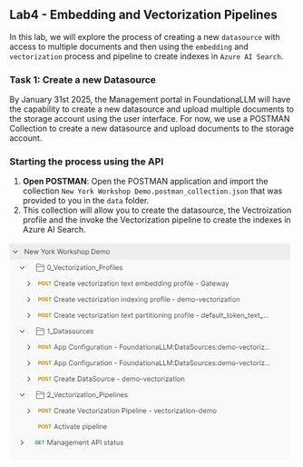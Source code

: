 ## Lab4 - Embedding and Vectorization Pipelines

In this lab, we will explore the process of creating a new `datasource` with access to multiple documents and then using the `embedding` and  `vectorization` process and pipeline to create indexes in `Azure AI Search`. 

### Task 1: Create a new Datasource

By January 31st 2025, the Management portal in FoundationaLLM will have the capability to create a new datasource and upload multiple documents to the storage account using the user interface.
For now, we use a POSTMAN Collection to create a new datasource and upload documents to the storage account.

### Starting the process using the API

1. **Open POSTMAN**: Open the POSTMAN application and import the collection `New York Workshop Demo.postman_collection.json` that was provided to you in the `data` folder.
2. This collection will allow you to create the datasource, the Vectroization profile and the invoke the Vectorization pipeline to create the indexes in Azure AI Search.

![POSTMAN Collection](/media/Lab4-1.jpg)